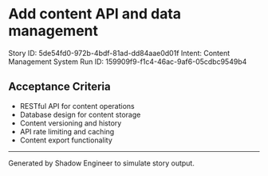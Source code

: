 # Add content API and data management

Story ID: 5de54fd0-972b-4bdf-81ad-dd84aae0d01f
Intent: Content Management System
Run ID: 159909f9-f1c4-46ac-9af6-05cdbc9549b4

## Acceptance Criteria
- RESTful API for content operations
- Database design for content storage
- Content versioning and history
- API rate limiting and caching
- Content export functionality

---
Generated by Shadow Engineer to simulate story output.
